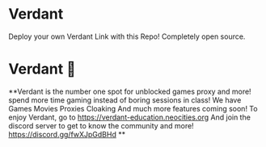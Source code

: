 # Verdant
Deploy your own Verdant Link with this Repo! Completely open source.
# Verdant 🌱 
**Verdant is the number one spot for unblocked games proxy and more! spend more time gaming instead of boring sessions in class! 
We have
Games
Movies
Proxies
Cloaking
And much more features coming soon!
To enjoy Verdant, go to 
https://verdant-education.neocities.org
And join the discord server to get to know the community and more!
https://discord.gg/fwXJpGdBHd **
